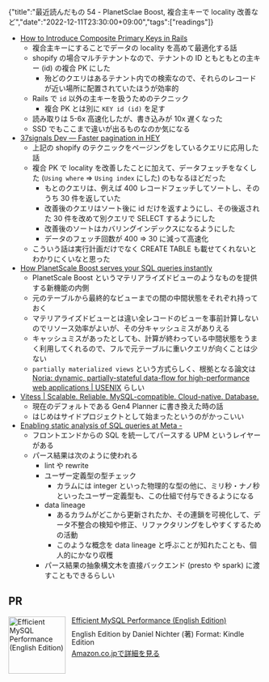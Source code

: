 {"title":"最近読んだもの 54 - PlanetSclae Boost, 複合主キーで locality 改善など","date":"2022-12-11T23:30:00+09:00","tags":["readings"]}

- [How to Introduce Composite Primary Keys in Rails](https://shopify.engineering/how-to-introduce-composite-primary-keys-in-rails)
    - 複合主キーにすることでデータの locality を高めて最適化する話
    - shopify の場合マルチテナントなので、テナントの ID ともともとの主キー (id) の複合 PK にした
        - 殆どのクエリはあるテナント内での検索なので、それらのレコードが近い場所に配置されていたほうが効率的
    - Rails で `id` 以外の主キーを扱うためのテクニック
        - 複合 PK とは別に `KEY id (id)` を足す
    - 読み取りは 5-6x 高速化したが、書き込みが 10x 遅くなった
    - SSD でもここまで違いが出るものなのか気になる
- [37signals Dev — Faster pagination in HEY](https://dev.37signals.com/faster-paging-in-hey/)
    - 上記の shopify のテクニックをページングをしているクエリに応用した話
    - 複合 PK で locality を改善したことに加えて、データフェッチをなくした (`Using where` => `Using index` にした) のもなるほどだった
        - もとのクエリは、例えば 400 レコードフェッチしてソートし、そのうち 30 件を返していた
        - 改善後のクエリはソート後に id だけを返すようにし、その後返された 30 件を改めて別クエリで SELECT するようにした
        - 改善後のソートはカバリングインデックスになるようにした
        - データのフェッチ回数が 400 => 30 に減って高速化
    - こういう話は実行計画だけでなく CREATE TABLE も載せてくれないとわかりにくいなと思った
- [How PlanetScale Boost serves your SQL queries instantly](https://planetscale.com/blog/how-planetscale-boost-serves-your-sql-queries-instantly)
    - PlanetScale Boost というマテリアライズドビューのようなものを提供する新機能の内側
    - 元のテーブルから最終的なビューまでの間の中間状態をそれぞれ持っておく
    - マテリアライズドビューとは違い全レコードのビューを事前計算しないのでリソース効率がよいが、その分キャッシュミスがありえる
    - キャッシュミスがあったとしても、計算が終わっている中間状態をうまく利用してくれるので、フルで元テーブルに重いクエリが向くことは少ない
    - `partially materialized views` という方式らしく、根拠となる論文は [Noria: dynamic, partially\-stateful data\-flow for high\-performance web applications \| USENIX](https://www.usenix.org/conference/osdi18/presentation/gjengset) らしい
- [Vitess \| Scalable\. Reliable\. MySQL\-compatible\. Cloud\-native\. Database\.](https://vitess.io/blog/2021-11-02-why-write-new-planner/)
    - 現在のデフォルトである Gen4 Planner に書き換えた時の話
    - はじめはサイドプロジェクトとして始まったというのがかっこいい
- [Enabling static analysis of SQL queries at Meta \-](https://engineering.fb.com/2022/11/30/data-infrastructure/static-analysis-sql-queries/)
    - フロントエンドからの SQL を統一してパースする UPM というレイヤーがある
    - パース結果は次のように使われる
        - lint や rewrite
        - ユーザー定義型の型チェック
            - カラムには integer といった物理的な型の他に、ミリ秒・ナノ秒といったユーザー定義型も、この仕組で付与できるようになる
        - data lineage
            - あるカラムがどこから更新されたか、その連鎖を可視化して、データ不整合の検知や修正、リファクタリングをしやすくするための活動
            - このような概念を data lineage と呼ぶことが知れたことも、個人的にかなり収穫
        - パース結果の抽象構文木を直接バックエンド (presto や spark) に渡すこともできるらしい

## PR

<div class="amazlet-box" style="margin-bottom:0px;"><div class="amazlet-image" style="float:left;margin:0px 12px 1px 0px;"><a href="http://www.amazon.co.jp/exec/obidos/ASIN/B09N5NWKR1/pleasesleep-22/ref=nosim/" name="amazletlink" target="_blank"><img src="https://m.media-amazon.com/images/I/4151TBrJq1L.jpg" alt="Efficient MySQL Performance (English Edition)" style="border: none; width: 113px;" /></a></div><div class="amazlet-info" style="line-height:120%; margin-bottom: 10px"><div class="amazlet-name" style="margin-bottom:10px;line-height:120%"><a href="http://www.amazon.co.jp/exec/obidos/ASIN/B09N5NWKR1/pleasesleep-22/ref=nosim/" name="amazletlink" target="_blank">Efficient MySQL Performance (English Edition)</a></div><div class="amazlet-detail">English Edition  by Daniel Nichter  (著)  Format: Kindle Edition<br/></div><div class="amazlet-sub-info" style="float: left;"><div class="amazlet-link" style="margin-top: 5px"><a href="http://www.amazon.co.jp/exec/obidos/ASIN/B09N5NWKR1/pleasesleep-22/ref=nosim/" name="amazletlink" target="_blank">Amazon.co.jpで詳細を見る</a></div></div></div><div class="amazlet-footer" style="clear: left"></div></div>
